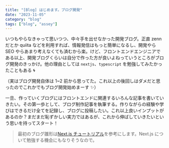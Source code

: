 ```yaml
---
title: "[Blog] はじめます。ブログ開発"
date: "2023-11-05"
category: "blog"
tags: ["blog", "assey"]
---
```


いつもやらなきゃって思いつつ、中々手を出せなかった開発ブログ。正直 zenn だとか quiita などを利用すれば、情報発信はもっと簡単になるし、開発やら SEO やらあまり考えなくても済むから楽。けど、フロントエンドエンジニアである以上、開発ブログくらいは自分で作った方が良いよねっていうところがブログ開発のきっかけ。他の理由としては `nextjs`、`typescript` を勉強してみたかったこともある 🌀

（実はブログ開発自体は 1~2 前から思ってた。これ以上の後回しはダメだと思ったのでこれかでもブログ開発始めまーす ✨）

一旦、作っていくブログにはフロントエンドに関連するいろんな記事を書いていきたい。その第一歩として、ブログ制作記事を執筆する。作りながらの経験や学びはできるだけ全てを記録し、ブログに投稿したい。これ以上良いインプットがあるのか？まだまだ恥ずかしい実力ではあるが、これから伸ばしていきたいという思いを持ってスタート！

> 最初のブログ雛形は[Next.js チュートリアル](https://nextjs.org/learn-pages-router/foundations/about-nextjs)を参考にします。Next.js について勉強する機会にもなりそうなので。
